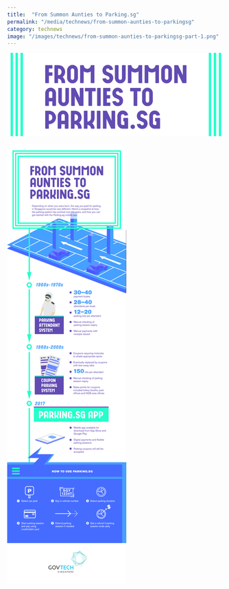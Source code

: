 ```yaml
---
title:  "From Summon Aunties to Parking.sg"
permalink: "/media/technews/from-summon-aunties-to-parkingsg"
category: technews
image: "/images/technews/from-summon-aunties-to-parkingsg-part-1.png"
---
```


![From Summon Aunties to Parking.sg](/images/technews/from-summon-aunties-to-parkingsg-part-1.png)

![From Summon Aunties to Parking.sg](/images/technews/from-summon-aunties-to-parkingsg-part-2.png)

